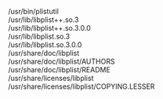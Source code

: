 /usr/bin/plistutil  
/usr/lib/libplist++.so.3  
/usr/lib/libplist++.so.3.0.0  
/usr/lib/libplist.so.3  
/usr/lib/libplist.so.3.0.0  
/usr/share/doc/libplist  
/usr/share/doc/libplist/AUTHORS  
/usr/share/doc/libplist/README  
/usr/share/licenses/libplist  
/usr/share/licenses/libplist/COPYING.LESSER  
